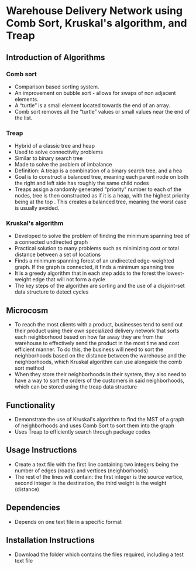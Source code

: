 # Warehouse Delivery Network using Comb Sort, Kruskal's algorithm, and Treap

## Introduction of Algorithms
### Comb sort
- Comparison based sorting system.
- An improvement on bubble sort - allows for swaps of non adjacent elements.
- A “turtle” is a small element located towards the end of an array.
- Comb sort removes all the “turtle” values or small values near the end of the list.

### Treap 
- Hybrid of a classic tree and heap
- Used to solve connectivity problems
- Similar to binary search tree
- Made to solve the problem of imbalance
- Definition: A treap is a combination of a binary search tree, and a hea
- Goal is to construct a balanced tree, meaning each parent node on both the right and left side has roughly the same child nodes
- Treaps assign a randomly generated “priority” number to each of the nodes, tree is then constructed as if it is a heap, with the highest priority being at the top . This creates a balanced tree, meaning the worst case is usually avoided.

### Kruskal's algorithm
- Developed to solve the problem of finding the minimum spanning tree of a connected undirected graph
- Practical solution to many problems such as minimizing cost or total distance between a set of locations
- Finds a minimum spanning forest of an undirected edge-weighted graph. If the graph is connected, it finds a minimum spanning tree
- It is a greedy algorithm that in each step adds to the forest the lowest-weight edge that will not form a cycle
- The key steps of the algorithm are sorting and the use of a disjoint-set data structure to detect cycles

## Microcosm
- To reach the most clients with a product, businesses tend to send out their product using their own specialized delivery network that sorts each neighborhood based on how far away they are from the warehouse to effectively send the 
product in the most time and cost efficient manner. 
To do this, the business will need to sort the neighborhoods based on the distance between the warehouse and the neighborhoods, which Kruskal algorithm can use alongside the comb sort method
- When they store their neighborhoods in their system, they also need to have a way to sort the orders of the customers in said neighborhoods, which can be stored using the treap data structure

## Functionality
- Demonstrate the use of Kruskal's algorithm to find the MST of a graph of neighborhoods and uses Comb Sort to sort them into the graph
- Uses Treap to efficiently search through package codes

## Usage Instructions
- Create a text file with the first line containing two integers being the number of edges (roads) and vertices (neighborhoods)
- The rest of the lines will contain: the first integer is the source vertice, second integer is the destination, the third weight is the weight (distance)

## Dependencies
- Depends on one text file in a specific format

## Installation Instructions
- Download the folder which contains the files required, including a test text file
